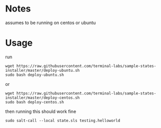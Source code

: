 # Notes

assumes to be running on centos or ubuntu

# Usage

run 

```
wget https://raw.githubusercontent.com/terminal-labs/sample-states-installer/master/deploy-ubuntu.sh
sudo bash deploy-ubuntu.sh
```

or

```
wget https://raw.githubusercontent.com/terminal-labs/sample-states-installer/master/deploy-centos.sh
sudo bash deploy-centos.sh
```

then running this should work fine

```
sudo salt-call --local state.sls testing.helloworld
```
